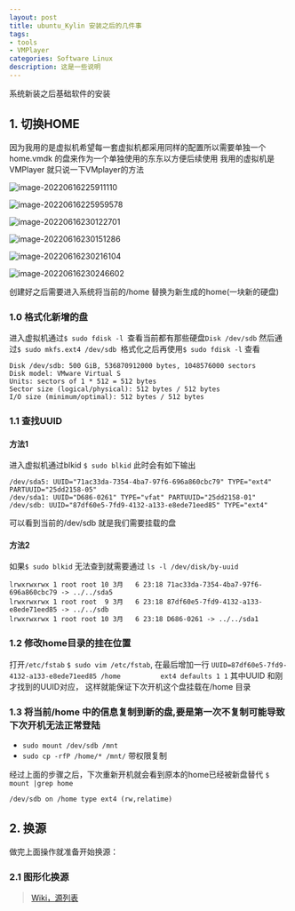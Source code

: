 ```yaml
---
layout: post
title: ubuntu_Kylin 安装之后的几件事
tags:
- tools
- VMPlayer
categories: Software Linux
description: 这是一些说明
---
```

系统新装之后基础软件的安装

## 1. 切换HOME

因为我用的是虚拟机希望每一套虚拟机都采用同样的配置所以需要单独一个home.vmdk 的盘来作为一个单独使用的东东以方便后续使用
我用的虚拟机是VMPlayer 就只说一下VMplayer的方法

![image-20220616225911110](https://eagle-ice-blog.oss-cn-guangzhou.aliyuncs.com/img/image-20220616225911110.png)

![image-20220616225959578](https://eagle-ice-blog.oss-cn-guangzhou.aliyuncs.com/img/image-20220616225959578.png)

![image-20220616230122701](https://eagle-ice-blog.oss-cn-guangzhou.aliyuncs.com/img/image-20220616230122701.png)

![image-20220616230151286](https://eagle-ice-blog.oss-cn-guangzhou.aliyuncs.com/img/image-20220616230151286.png)

![image-20220616230216104](https://eagle-ice-blog.oss-cn-guangzhou.aliyuncs.com/img/image-20220616230216104.png)

![image-20220616230246602](https://eagle-ice-blog.oss-cn-guangzhou.aliyuncs.com/img/image-20220616230246602.png)

创建好之后需要进入系统将当前的/home 替换为新生成的home(一块新的硬盘)

### 1.0 格式化新增的盘

进入虚拟机通过`$ sudo fdisk -l `查看当前都有那些硬盘`Disk /dev/sdb`
然后通过`$ sudo mkfs.ext4 /dev/sdb `格式化之后再使用`$ sudo fdisk -l` 查看

```
Disk /dev/sdb: 500 GiB, 536870912000 bytes, 1048576000 sectors
Disk model: VMware Virtual S
Units: sectors of 1 * 512 = 512 bytes
Sector size (logical/physical): 512 bytes / 512 bytes
I/O size (minimum/optimal): 512 bytes / 512 bytes
```

### 1.1 查找UUID

#### 方法1

进入虚拟机通过blkid
`$ sudo blkid` 此时会有如下输出

```
/dev/sda5: UUID="71ac33da-7354-4ba7-97f6-696a860cbc79" TYPE="ext4" PARTUUID="25dd2158-05"
/dev/sda1: UUID="D686-0261" TYPE="vfat" PARTUUID="25dd2158-01"
/dev/sdb: UUID="87df60e5-7fd9-4132-a133-e8ede71eed85" TYPE="ext4"
```

可以看到当前的/dev/sdb 就是我们需要挂载的盘

#### 方法2

如果`$ sudo blkid` 无法查到就需要通过 `ls -l /dev/disk/by-uuid`

```
lrwxrwxrwx 1 root root 10 3月   6 23:18 71ac33da-7354-4ba7-97f6-696a860cbc79 -> ../../sda5
lrwxrwxrwx 1 root root  9 3月   6 23:18 87df60e5-7fd9-4132-a133-e8ede71eed85 -> ../../sdb
lrwxrwxrwx 1 root root 10 3月   6 23:18 D686-0261 -> ../../sda1
```

### 1.2 修改home目录的挂在位置

打开`/etc/fstab` `$ sudo vim /etc/fstab`, 在最后增加一行
`UUID=87df60e5-7fd9-4132-a133-e8ede71eed85 /home          ext4 defaults 1 1` 其中UUID 和刚才找到的UUID对应， 这样就能保证下次开机这个盘挂载在/home 目录

### 1.3 将当前/home 中的信息复制到新的盘,要是第一次不复制可能导致下次开机无法正常登陆

* `sudo mount /dev/sdb /mnt`
* `sudo cp -rfP /home/* /mnt/` 带权限复制

经过上面的步骤之后，下次重新开机就会看到原本的home已经被新盘替代
`$ mount |grep home`

`/dev/sdb on /home type ext4 (rw,relatime)`

## 2. 换源

做完上面操作就准备开始换源：

### 2.1 图形化换源

> [Wiki，源列表](https://wiki.ubuntu.org.cn/%E6%BA%90%E5%88%97%E8%A1%A8)

